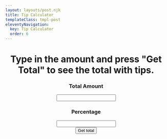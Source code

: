 ```yaml
---
layout: layouts/post.njk
title: Tip Calculator
templateClass: tmpl-post
eleventyNavigation:
  key: Tip Calculator
  order: 6
---
```

<html>
<head>
        <script>
        function tip() {
    let total = document.getElementById("total").value;
    let totalToNumber = Number(total);
    let newTotal = totalToNumber + (totalToNumber/100) * document.getElementById("percentage").value;
    document.getElementById("newTotal").innerHTML = "Your total bill, with tip, is £" + newTotal + ".";
    let roundedTotal = newTotal.toFixed();
    document.getElementById("rounded").innerHTML = "Rounded total is £" + roundedTotal + ".";
    document.getElementById("total").value = 0;
    document.getElementById("percentage").value = 0;
}
        </script>
        <meta charset="utf-8" />
    </head>
    <body>
        <h1 style="text-align: center;">Type in the amount and press "Get Total" to see the total with tips.</h1>
        <div style="text-align: center;">
        <div>
            <h3>Total Amount</h3>
            <input type="number" id="total" name="total" min="1"></br>
        </div>
        <div>
            <h3>Percentage</h3>
            <input type="number" id="percentage" name="percentage" min="1">
        </div>
            <button onclick="tip()">Get total</button></br>
            </br>
            <span id="newTotal"></span></br>
            </br>
            <span id="rounded"></span> 
        </div>
    </body>
</html>